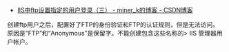 


* [IIS中ftp设置指定的用户登录（三） - miner_k的博客 - CSDN博客 ](http://blog.csdn.net/miner_k/article/details/69491499?utm_source=itdadao&utm_medium=referral)

创建ftp用户之后，配置好了FTP的身份验证和FTP的认证规则，但是无法访问。原因是“FTP”和“Anonymous”是保留字。不能创建包含这些名称的> IIS 管理器用户帐户。